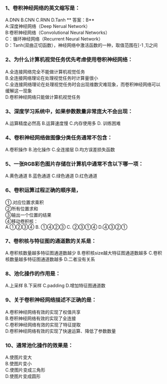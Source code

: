 ### 1、卷积神经网络的英文缩写是：  
 A.DNN B.CNN C.RNN D.Tanh
** 答案：B**  
A:深度神经网络（Deep Nerual Network）  
B:卷积神经网络（Convolutional Neural Networks）  
C：循环神经网络（Recurrent Neural Network）  
D：Tanh(双曲正切函数），神经网络中激活函数的一种，取值范围在[-1 ,1]之间
    
### 2、为什么计算机视觉任务优先考虑使用卷积神经网络：  
A.全连接网络完全不能做计算机视觉任务   
B.全连接网络理论在处理视觉任务时计算量很小  
C.全连接网络理论在处理视觉任务时会出现维数灾难现象，而卷积神经网络可以缓解这一现象  
D.卷积神经网络只能做计算机视觉任务  

### 3、深度学习系统中，如果参数数量非常庞大不会出现：
A.运算精度必然高 B.运算速度慢 C.内存使用多 D. 训练困难  

### 4、卷积神经网络做图像分类任务通常不包含：  
A.卷积操作 B.池化操作 C.全连接层 D.均方误差损失函数
### 5、一张RGB彩色图片存储在计算机中通常不含以下哪一项：  
A.黄色通道 B.蓝色通道 C.绿色通道 D.红色通道  
### 6、卷积运算过程正确的顺序是，  
①.对应位置求乘积   
②所有位置求和   
③输出一个位置的结果   
④移动卷积核：  
A.①②③④ B. ①④②③ C. ②③①④ D.④③②①  
### 7、卷积核与特征图的通道数的关系是：   
A.卷积核数量越多特征图通道数越少 B.卷积核size越大特征图通道数越多 C.卷积核数量越多特征图通道数越多 D.二者没有关系  
### 8、池化操作的作用是：  
A.上采样 B.下采样 C.padding D.增加特征图通道数  
### 9、关于卷积神经网络描述不正确的是：  
A.卷积神经网络有效的实现了权值共享  
B.卷积神经网络有效的实现了全连接  
C.卷积神经网络有效的实现了特征提取   
D.卷积神经网络有效的实现了快速运算、降低了参数数量  
### 10、通常池化操作的效果是：   
A.使图片变大  
B.使图片变小  
C.使图片变成三角形   
D.使图片变成圆形  


